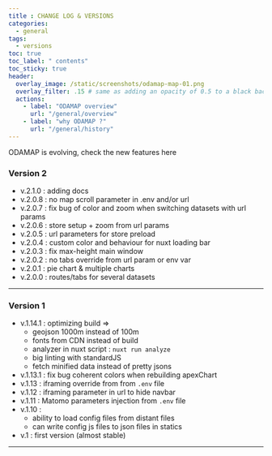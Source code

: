 ```yaml
---
title : CHANGE LOG & VERSIONS
categories:
  - general
tags:
  - versions
toc: true
toc_label: " contents"
toc_sticky: true
header:
  overlay_image: /static/screenshots/odamap-map-01.png
  overlay_filter: .15 # same as adding an opacity of 0.5 to a black background
  actions:
    - label: "ODAMAP overview"
      url: "/general/overview"
    - label: "why ODAMAP ?"
      url: "/general/history"
---
```


ODAMAP is evolving, check the new features here

### Version 2

- v.2.1.0 : adding docs
- v.2.0.8 : no map scroll parameter in .env and/or url
- v.2.0.7 : fix bug of color and zoom when switching datasets with url params
- v.2.0.6 : store setup + zoom from url params
- v.2.0.5 : url parameters for store preload
- v.2.0.4 : custom color and behaviour for nuxt loading bar
- v.2.0.3 : fix max-height main window
- v.2.0.2 : no tabs override from url param or env var
- v.2.0.1 : pie chart & multiple charts
- v.2.0.0 : routes/tabs for several datasets

-----------------
### Version 1

- v.1.14.1 : optimizing build => 
  - geojson 1000m instead of 100m
  - fonts from CDN instead of build
  - analyzer in nuxt script : `nuxt run analyze`
  - big linting with standardJS 
  - fetch minified data instead of pretty jsons
- v.1.13.1 : fix bug coherent colors when rebuilding apexChart
- v.1.13 : iframing override from from `.env` file
- v.1.12 : iframing parameter in url to hide navbar
- v.1.11 : Matomo parameters injection from `.env` file
- v.1.10 : 
  - ability to load config files from distant files
  - can write config js files to json files in statics
- v.1 : first version (almost stable)


----------

<br>
<br>
